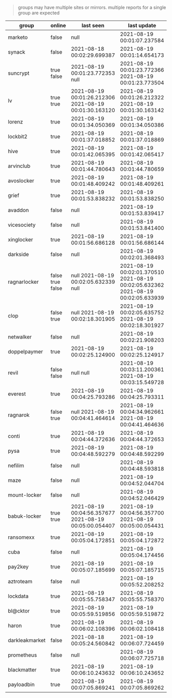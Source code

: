 > groups may have multiple sites or mirrors. multiple reports for a single group are expected

| group | online | last seen  | last update |
|-------|--------|------------|-------------|
| marketo | false | null | 2021-08-19 00:01:07.237584 |
| synack | false | 2021-08-18 00:02:29.699387 | 2021-08-19 00:01:14.654173 |
| suncrypt | true false | 2021-08-19 00:01:23.772353 null | 2021-08-19 00:01:23.772366 2021-08-19 00:01:23.773504 |
| lv | true true | 2021-08-19 00:01:26.212306 2021-08-19 00:01:30.163120 | 2021-08-19 00:01:26.212322 2021-08-19 00:01:30.163142 |
| lorenz | true | 2021-08-19 00:01:34.050369 | 2021-08-19 00:01:34.050386 |
| lockbit2 | true | 2021-08-19 00:01:37.018852 | 2021-08-19 00:01:37.018869 |
| hive | true | 2021-08-19 00:01:42.065395 | 2021-08-19 00:01:42.065417 |
| arvinclub | true | 2021-08-19 00:01:44.780643 | 2021-08-19 00:01:44.780659 |
| avoslocker | true | 2021-08-19 00:01:48.409242 | 2021-08-19 00:01:48.409261 |
| grief | true | 2021-08-19 00:01:53.838232 | 2021-08-19 00:01:53.838250 |
| avaddon | false | null | 2021-08-19 00:01:53.839417 |
| vicesociety | false | null | 2021-08-19 00:01:53.841400 |
| xinglocker | true | 2021-08-19 00:01:56.686128 | 2021-08-19 00:01:56.686144 |
| darkside | false | null | 2021-08-19 00:02:01.368493 |
| ragnarlocker | false true false | null 2021-08-19 00:02:05.632339 null | 2021-08-19 00:02:01.370510 2021-08-19 00:02:05.632362 2021-08-19 00:02:05.633939 |
| clop | false true | null 2021-08-19 00:02:18.301905 | 2021-08-19 00:02:05.635752 2021-08-19 00:02:18.301927 |
| netwalker | false | null | 2021-08-19 00:02:21.908203 |
| doppelpaymer | true | 2021-08-19 00:02:25.124900 | 2021-08-19 00:02:25.124917 |
| revil | false false | null null | 2021-08-19 00:03:11.200361 2021-08-19 00:03:15.549728 |
| everest | true | 2021-08-19 00:04:25.793286 | 2021-08-19 00:04:25.793311 |
| ragnarok | false true | null 2021-08-19 00:04:41.464614 | 2021-08-19 00:04:34.962661 2021-08-19 00:04:41.464636 |
| conti | true | 2021-08-19 00:04:44.372636 | 2021-08-19 00:04:44.372653 |
| pysa | true | 2021-08-19 00:04:48.592279 | 2021-08-19 00:04:48.592299 |
| nefilim | false | null | 2021-08-19 00:04:48.593818 |
| maze | false | null | 2021-08-19 00:04:52.044704 |
| mount-locker | false | null | 2021-08-19 00:04:52.046429 |
| babuk-locker | true true | 2021-08-19 00:04:56.357677 2021-08-19 00:05:00.054407 | 2021-08-19 00:04:56.357700 2021-08-19 00:05:00.054431 |
| ransomexx | true | 2021-08-19 00:05:04.172851 | 2021-08-19 00:05:04.172872 |
| cuba | false | null | 2021-08-19 00:05:04.174456 |
| pay2key | true | 2021-08-19 00:05:07.185699 | 2021-08-19 00:05:07.185715 |
| aztroteam | false | null | 2021-08-19 00:05:52.208252 |
| lockdata | true | 2021-08-19 00:05:55.758347 | 2021-08-19 00:05:55.758370 |
| bl@cktor | true | 2021-08-19 00:05:59.519856 | 2021-08-19 00:05:59.519872 |
| haron | true | 2021-08-19 00:06:02.108396 | 2021-08-19 00:06:02.108418 |
| darkleakmarket | false | 2021-08-18 00:05:24.560842 | 2021-08-19 00:06:07.724459 |
| prometheus | false | null | 2021-08-19 00:06:07.725718 |
| blackmatter | true | 2021-08-19 00:06:10.243632 | 2021-08-19 00:06:10.243652 |
| payloadbin | true | 2021-08-19 00:07:05.869241 | 2021-08-19 00:07:05.869262 |
